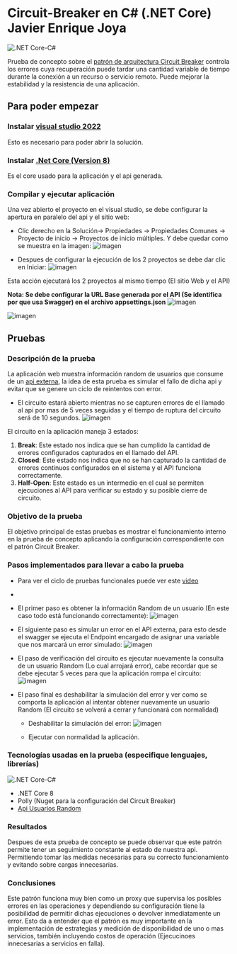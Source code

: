 # Circuit-Breaker en C# (.NET Core) Javier Enrique Joya

![.NET Core-C#](https://img.shields.io/badge/.NET_Core-C%23-blue)

Prueba de concepto sobre el [patrón de arquitectura Circuit Breaker](https://learn.microsoft.com/es-es/azure/architecture/patterns/circuit-breaker) controla los errores cuya recuperación puede tardar una cantidad variable de tiempo durante la conexión a un recurso o servicio remoto. Puede mejorar la estabilidad y la resistencia de una aplicación.

## Para poder empezar

### Instalar [visual studio 2022](https://visualstudio.microsoft.com/es/vs/community/)

Esto es necesario para poder abrir la solución.

### Instalar [.Net Core (Version 8)](https://dotnet.microsoft.com/en-us/download)

Es el core usado para la aplicación y el api generada.

### Compilar y ejecutar aplicación

Una vez abierto el proyecto en el visual studio, se debe configurar la apertura en paralelo del api y el sitio web:
- Clic derecho en la Solución-> Propiedades -> Propiedades Comunes -> Proyecto de inicio -> Proyectos de inicio múltiples. Y debe quedar como se muestra en la imagen:
  ![imagen](https://github.com/user-attachments/assets/77f8ce80-d72e-4807-ab6e-e96a6cb6d078)

- Despues de configurar la ejecución de los 2 proyectos se debe dar clic en Iniciar:
![imagen](https://github.com/user-attachments/assets/91c3b7cf-6213-4a39-9ced-740b18a71e43)

Esta acción ejecutará los 2 proyectos al mismo tiempo (El sitio Web y el API)

**Nota: Se debe configurar la URL Base generada por el API (Se identifica por que usa Swagger) en el archivo appsettings.json**
![imagen](https://github.com/user-attachments/assets/cd2b3b34-1463-4d02-8db3-37d9564618a2)

![imagen](https://github.com/user-attachments/assets/064d26b5-7dbd-449a-9fa8-7d329efdf298)




## Pruebas

### Descripción de la prueba

La aplicación web muestra información random de usuarios que consume de un [api externa](https://randomuser.me/api/), la idea de esta prueba es simular el fallo de dicha api y evitar que se genere un ciclo de reintentos con error.

- El circuito estará abierto mientras no se capturen errores de el llamado al api por mas de 5 veces seguidas y el tiempo de ruptura del circuito será de 10 segundos.
  ![imagen](https://github.com/user-attachments/assets/221ead2e-7714-4750-b860-f359a1651263)


El circuito en la aplicación maneja 3 estados:
1. **Break**: Este estado nos indica que se han cumplido la cantidad de errores configurados capturados en el llamado del API.
2. **Closed**: Este estado nos indica que no se han capturado la cantidad de errores continuos configurados en el sistema y el API funciona correctamente.
3. **Half-Open**: Este estado es un intermedio en el cual se permiten ejecuciones al API para verificar su estado y su posible cierre de circuito.

### Objetivo de la prueba
El objetivo principal de estas pruebas es mostrar el funcionamiento interno en la prueba de concepto aplicando la configuración correspondiente con el patrón Circuit Breaker.

### Pasos implementados para llevar a cabo la prueba 
- Para ver el ciclo de pruebas funcionales puede ver este [video](https://github.com/javierjmva2/EvidenciaM1DiplomadoArquitectura/blob/main/Evidencia%20Modulo%201%20Circuit%20Breaker.mp4)
- 
- El primer paso es obtener la información Random de un usuario (En este caso todo está funcionando correctamente):
  ![imagen](https://github.com/user-attachments/assets/ad47dedb-611d-4a4c-8386-40556451749e)
  
- El siguiente paso es simular un error en el API externa, para esto desde el swagger se ejecuta el Endpoint encargado de asignar una variable que nos marcará un error simulado:
  ![imagen](https://github.com/user-attachments/assets/b756cabe-95fb-40c1-a15e-8d8219c1de09)

- El paso de verificación del circuito es ejecutar nuevamente la consulta de un usuario Random (Lo cual arrojará error), cabe recordar que se debe ejecutar 5 veces para que la aplicación rompa el circuito:
  ![imagen](https://github.com/user-attachments/assets/ec1c2ac6-c0a9-4691-a2d2-481615a2f4ee)

- El paso final es deshabilitar la simulación del error y ver como se comporta la aplicación al intentar obtener nuevamente un usuario Random (El circuito se volverá a cerrar y funcionará con normalidad)
  - Deshabilitar la simulación del error:
    ![imagen](https://github.com/user-attachments/assets/fb942118-e8a3-44fc-bc9d-e8a11d412742)
    
  - Ejecutar con normalidad la aplicación.



### Tecnologías usadas en la prueba (especifique lenguajes, librerías)

![.NET Core-C#](https://img.shields.io/badge/.NET_Core-C%23-blue)
- .NET Core 8
- Polly (Nuget para la configuración del Circuit Breaker)
- [Api Usuarios Random](https://randomuser.me/api/)

### Resultados
Despues de esta prueba de concepto se puede observar que este patrón permite tener un seguimiento constante al estado de nuestra api. Permitiendo tomar las medidas necesarias para su correcto funcionamiento y evitando sobre cargas innecesarias.

### Conclusiones 
Este patrón funciona muy bien como un proxy que supervisa los posibles errores en las operaciones y dependiendo su configuración tiene la posibilidad de permitir dichas ejecuciones o devolver inmediatamente un error.
Esto da a entender que el patrón es muy importante en la implementación de estrategias y medición de disponibilidad de uno o mas servicios, también incluyendo costos de operación (Ejecucinoes innecesarias a servicios en falla).
